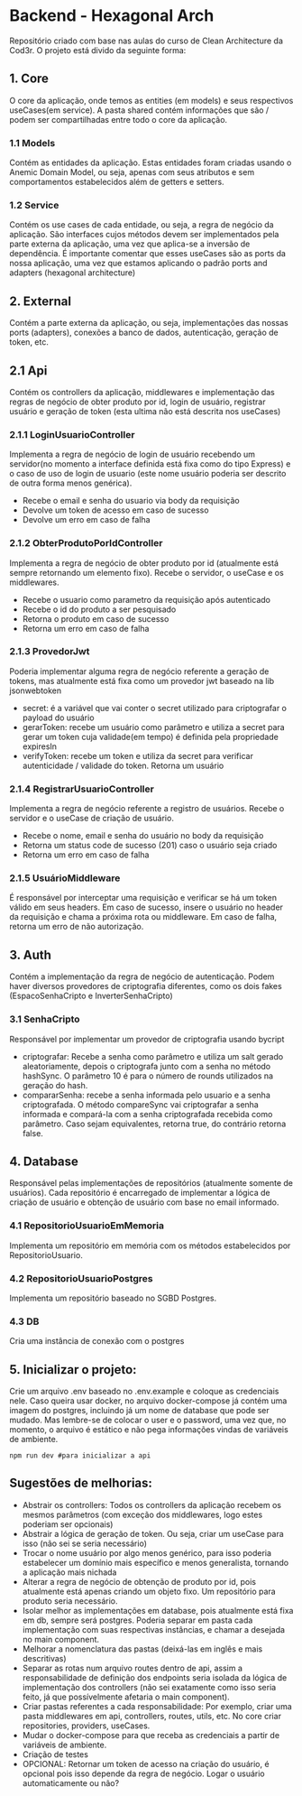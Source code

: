 # Backend - Hexagonal Arch

Repositório criado com base nas aulas do curso de Clean Architecture da Cod3r. O projeto está divido da seguinte forma:

## 1. Core

O core da aplicação, onde temos as entities (em models) e seus respectivos useCases(em service). A pasta shared contém informações que são / podem ser compartilhadas entre todo o core da aplicação.

### 1.1 Models
Contém as entidades da aplicação. Estas entidades foram criadas usando o Anemic Domain Model, ou seja, apenas com seus atributos e sem comportamentos estabelecidos além de getters e setters.

### 1.2 Service
Contém os use cases de cada entidade, ou seja, a regra de negócio da aplicação. São interfaces cujos métodos devem ser implementados pela parte externa da aplicação, uma vez que aplica-se a inversão de dependência. É importante comentar que esses useCases são as ports da nossa aplicação, uma vez que estamos aplicando o padrão ports and adapters (hexagonal architecture)

## 2. External
Contém a parte externa da aplicação, ou seja, implementações das nossas ports (adapters), conexões a banco de dados, autenticação, geração de token, etc.

## 2.1 Api
Contém os controllers da aplicação, middlewares e implementação das regras de negócio de obter produto por id, login de usuário, registrar usuário e geração de token (esta ultima não está descrita nos useCases)

### 2.1.1 LoginUsuarioController
Implementa a regra de negócio de login de usuário recebendo um servidor(no momento a interface definida está fixa como do tipo Express) e o caso de uso de login de usuario (este nome usuário poderia ser descrito de outra forma menos genérica).

  - Recebe o email e senha do usuario via body da requisição
  - Devolve um token de acesso em caso de sucesso
  - Devolve um erro em caso de falha
  
### 2.1.2 ObterProdutoPorIdController
Implementa a regra de negócio de obter produto por id (atualmente está sempre retornando um elemento fixo). Recebe o servidor, o useCase e os middlewares. 

  - Recebe o usuario como parametro da requisição após autenticado
  - Recebe o id do produto a ser pesquisado
  - Retorna o produto em caso de sucesso
  - Retorna um erro em caso de falha
  
### 2.1.3 ProvedorJwt
Poderia implementar alguma regra de negócio referente a geração de tokens, mas atualmente está fixa como um provedor jwt baseado na lib jsonwebtoken

  - secret: é a variável que vai conter o secret utilizado para criptografar o payload do usuário
  - gerarToken: recebe um usuário como parâmetro e utiliza a secret para gerar um token cuja validade(em tempo) é definida pela propriedade expiresIn
  - verifyToken: recebe um token e utiliza da secret para verificar autenticidade / validade do token. Retorna um usuário

### 2.1.4 RegistrarUsuarioController
Implementa a regra de negócio referente a registro de usuários. Recebe o servidor e o useCase de criação de usuário.

  - Recebe o nome, email e senha do usuário no body da requisição
  - Retorna um status code de sucesso (201) caso o usuário seja criado
  - Retorna um erro em caso de falha
  
### 2.1.5 UsuárioMiddleware
É responsável por interceptar uma requisição e verificar se há um token válido em seus headers. Em caso de sucesso, insere o usuário no header da requisição e chama a próxima rota ou middleware. Em caso de falha, retorna um erro de não autorização.

## 3. Auth
Contém a implementação da regra de negócio de autenticação. Podem haver diversos provedores de criptografia diferentes, como os dois fakes (EspacoSenhaCripto e InverterSenhaCripto)

### 3.1 SenhaCripto
Responsável por implementar um provedor de criptografia usando bycript

  - criptografar: Recebe a senha como parâmetro e utiliza um salt gerado aleatoriamente, depois o criptografa junto com a senha no método hashSync. O parâmetro 10 é para o número de rounds utilizados na geração do hash.
  - compararSenha: recebe a senha informada pelo usuario e a senha criptografada. O método compareSync vai criptografar a senha informada e compará-la com a senha criptografada recebida como parâmetro. Caso sejam equivalentes, retorna true, do contrário retorna false.

## 4. Database
Responsável pelas implementações de repositórios (atualmente somente de usuários). Cada repositório é encarregado de implementar a lógica de criação de usuário e obtenção de usuário com base no email informado. 

### 4.1 RepositorioUsuarioEmMemoria
Implementa um repositório em memória com os métodos estabelecidos por RepositorioUsuario.

### 4.2 RepositorioUsuarioPostgres
Implementa um repositório baseado no SGBD Postgres. 

### 4.3 DB 
Cria uma instância de conexão com o postgres

## 5. Inicializar o projeto:
Crie um arquivo .env baseado no .env.example e coloque as credenciais nele. Caso queira usar docker, no arquivo docker-compose já contém uma imagem do postgres, incluindo já um nome de database que pode ser mudado. Mas lembre-se de colocar o user e o password, uma vez que, no momento, o arquivo é estático e não pega informações vindas de variáveis de ambiente.

```shell
npm run dev #para inicializar a api
```

## Sugestões de melhorias:
  
  - Abstrair os controllers: Todos os controllers da aplicação recebem os mesmos parâmetros (com exceção dos middlewares, logo estes poderiam ser opcionais)
  - Abstrair a lógica de geração de token. Ou seja, criar um useCase para isso (não sei se seria necessário)
  - Trocar o nome usuário por algo menos genérico, para isso poderia estabelecer um domínio mais específico e menos generalista, tornando a aplicação mais nichada
  - Alterar a regra de negócio de obtenção de produto por id, pois atualmente está apenas criando um objeto fixo. Um repositório para produto seria necessário.
  - Isolar melhor as implementações em database, pois atualmente está fixa em db, sempre será postgres. Poderia separar em pasta cada implementação com suas respectivas instâncias, e chamar a desejada no main component.
  - Melhorar a nomenclatura das pastas (deixá-las em inglês e mais descritivas)
  - Separar as rotas num arquivo routes dentro de api, assim a responsabilidade de definição dos endpoints seria isolada da lógica de implementação dos controllers (não sei exatamente como isso seria feito, já que possívelmente afetaria o main component).
  - Criar pastas referentes a cada responsabilidade: Por exemplo, criar uma pasta middlewares em api, controllers, routes, utils, etc. No core criar repositories, providers, useCases.
  - Mudar o docker-compose para que receba as credenciais a partir de variáveis de ambiente.
  - Criação de testes
  - OPCIONAL: Retornar um token de acesso na criação do usuário, é opcional pois isso depende da regra de negócio. Logar o usuário automaticamente ou não?
